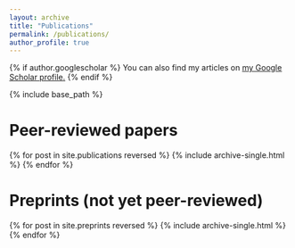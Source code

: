 ```yaml
---
layout: archive
title: "Publications"
permalink: /publications/
author_profile: true
---
```


{% if author.googlescholar %}
  You can also find my articles on <u><a href="{{author.googlescholar}}">my Google Scholar profile</a>.</u>
{% endif %}

{% include base_path %}

# Peer-reviewed papers

{% for post in site.publications reversed %}
  {% include archive-single.html %}
{% endfor %}

# Preprints (not yet peer-reviewed)

{% for post in site.preprints reversed %}
  {% include archive-single.html %}
{% endfor %}
